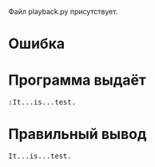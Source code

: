 Файл playback.py присутствует.
# Ошибка
# Программа выдаёт
<pre>
:It...is...test.
</pre>
# Правильный вывод
<pre>It...is...test.
</pre>